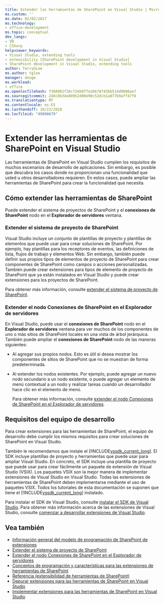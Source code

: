 ```yaml
---
title: Extender las herramientas de SharePoint en Visual Studio | Microsoft Docs
ms.custom: ''
ms.date: 02/02/2017
ms.technology:
- office-development
ms.topic: conceptual
dev_langs:
- VB
- CSharp
helpviewer_keywords:
- Visual Studio, extending tools
- extensibility [SharePoint development in Visual Studio]
- SharePoint development in Visual Studio, extending tools
author: TerryGLee
ms.author: tglee
manager: douge
ms.workload:
- office
ms.openlocfilehash: f360982f26cf2eb9ffe26678743bb514d9606ae7
ms.sourcegitcommit: 240c8b34e80952d00e90c52dcb1a077b9aff47f6
ms.translationtype: MT
ms.contentlocale: es-ES
ms.lasthandoff: 10/23/2018
ms.locfileid: "49890679"
---
```

# <a name="extend-the-sharepoint-tools-in-visual-studio"></a>Extender las herramientas de SharePoint en Visual Studio
  Las herramientas de SharePoint en Visual Studio cumplen los requisitos de muchos escenarios de desarrollo de aplicaciones. Sin embargo, es posible que descubra los casos donde no proporcionan una funcionalidad que usted u otros desarrolladores requieren. En estos casos, puede ampliar las herramientas de SharePoint para crear la funcionalidad que necesita.

## <a name="how-to-extend-the-sharepoint-tools"></a>Cómo extender las herramientas de SharePoint
 Puede extender el sistema de proyectos de SharePoint y el **conexiones de SharePoint** nodo en el **Explorador de servidores** ventana.

### <a name="extend-the-sharepoint-project-system"></a>Extender el sistema de proyecto de SharePoint
 Visual Studio incluye un conjunto de plantillas de proyecto y plantillas de elementos que puede usar para crear soluciones de SharePoint. Por ejemplo, hay plantillas para los receptores de eventos, las definiciones de lista, flujos de trabajo y elementos Web. Sin embargo, también puede definir sus propios tipos de elementos de proyecto de SharePoint para crear componentes de SharePoint como campos o acciones personalizadas. También puede crear extensiones para tipos de elemento de proyecto de SharePoint que ya están instalados en Visual Studio y puede crear extensiones para los proyectos de SharePoint.

 Para obtener más información, consulte [extender el sistema de proyecto de SharePoint](../sharepoint/extending-the-sharepoint-project-system.md).

### <a name="extend-the-sharepoint-connections-node-in-server-explorer"></a>Extender el nodo Conexiones de SharePoint en el Explorador de servidores
 En Visual Studio, puede usar el **conexiones de SharePoint** nodo en el **Explorador de servidores** ventana para ver muchos de los componentes de uno o más sitios de SharePoint locales en una vista de árbol jerárquica. También puede ampliar el **conexiones de SharePoint** nodo de las maneras siguientes:

- Al agregar sus propios nodos. Esto es útil si desea mostrar los componentes de sitios de SharePoint que no se muestran de forma predeterminada.

- Al extender los nodos existentes. Por ejemplo, puede agregar un nuevo nodo secundario a un nodo existente, o puede agregar un elemento de menú contextual a un nodo y realizar tareas cuando un desarrollador hace clic en el elemento de menú.

  Para obtener más información, consulte [extender el nodo Conexiones de SharePoint en el Explorador de servidores](../sharepoint/extending-the-sharepoint-connections-node-in-server-explorer.md).

## <a name="development-computer-requirements"></a>Requisitos del equipo de desarrollo
 Para crear extensiones para las herramientas de SharePoint, el equipo de desarrollo debe cumplir los mismos requisitos para crear soluciones de SharePoint en Visual Studio.

 También le recomendamos que instale el [!INCLUDE[vssdk_current_long](../sharepoint/includes/vssdk-current-long-md.md)]. El SDK incluye plantillas de proyecto y herramientas que puede usar para ampliar Visual Studio. En concreto, el SDK incluye una plantilla de proyecto que puede usar para crear fácilmente un paquete de extensión de Visual Studio (VSIX). Los paquetes VSIX son la mejor manera de implementar extensiones de Visual Studio en Visual Studio. Todas las extensiones de herramientas de SharePoint deben implementarse mediante el uso de paquetes VSIX. Todos los tutoriales de esta documentación se suponen que tiene el [!INCLUDE[vssdk_current_long](../sharepoint/includes/vssdk-current-long-md.md)] instalado.

 Para instalar el SDK de Visual Studio, consulte [instalar el SDK de Visual Studio](../extensibility/installing-the-visual-studio-sdk.md). Para obtener más información acerca de las extensiones de Visual Studio, consulte [comenzar a desarrollar extensiones de Visual Studio](../extensibility/starting-to-develop-visual-studio-extensions.md).

## <a name="see-also"></a>Vea también

- [Información general del modelo de programación de SharePoint de extensiones](../sharepoint/overview-of-the-programming-model-of-sharepoint-tools-extensions.md)
- [Extender el sistema de proyecto de SharePoint](../sharepoint/extending-the-sharepoint-project-system.md)
- [Extender el nodo Conexiones de SharePoint en el Explorador de servidores](../sharepoint/extending-the-sharepoint-connections-node-in-server-explorer.md)
- [Conceptos de programación y características para las extensiones de herramientas de SharePoint](../sharepoint/programming-concepts-and-features-for-sharepoint-tools-extensions.md)
- [Referencia &#40;extensibilidad de herramientas de SharePoint&#41;](../sharepoint/reference-sharepoint-tools-extensibility.md)
- [Depurar extensiones para las herramientas de SharePoint en Visual Studio](../sharepoint/debugging-extensions-for-the-sharepoint-tools-in-visual-studio.md)
- [Implementar extensiones para las herramientas de SharePoint en Visual Studio](../sharepoint/deploying-extensions-for-the-sharepoint-tools-in-visual-studio.md)